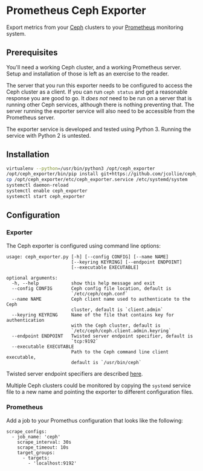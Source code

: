 # Prometheus Ceph Exporter

Export metrics from your [Ceph](http://ceph.com) clusters to your
[Prometheus](http://prometheus.io) monitoring system.

## Prerequisites

You'll need a working Ceph cluster, and a working Prometheus server.
Setup and installation of those is left as an exercise to the reader.

The server that you run this exporter needs to be configured to access
the Ceph cluster as a client.  If you can run `ceph status` and get a
reasonable response you are good to go. It _does not_ need to be run
on a server that is running other Ceph services, although there is
nothing preventing that.  The server running the exporter service will
also need to be accessible from the Prometheus server.

The exporter service is developed and tested using Python 3.  Running
the service with Python 2 is untested.

## Installation

```bash
virtualenv --python=/usr/bin/python3 /opt/ceph_exporter
/opt/ceph_exporter/bin/pip install git+https://github.com/jcollie/ceph_exporter.git
cp /opt/ceph_exporter/etc/ceph_exporter.service /etc/systemd/system
systemctl daemon-reload
systemctl enable ceph_exporter
systemctl start ceph_exporter
```

## Configuration

### Exporter

The Ceph exporter is configured using command line options:

```
usage: ceph_exporter.py [-h] [--config CONFIG] [--name NAME]
                        [--keyring KEYRING] [--endpoint ENDPOINT]
                        [--executable EXECUTABLE]

optional arguments:
  -h, --help            show this help message and exit
  --config CONFIG       Ceph config file location, default is
                        `/etc/ceph/ceph.conf`
  --name NAME           Ceph client name used to authenticate to the Ceph
                        cluster, default is `client.admin`
  --keyring KEYRING     Name of the file that contains key for authentication
                        with the Ceph cluster, default is
                        `/etc/ceph/ceph.client.admin.keyring`
  --endpoint ENDPOINT   Twisted server endpoint specifier, default is
                        `tcp:9192`
  --executable EXECUTABLE
                        Path to the Ceph command line client executable,
                        default is `/usr/bin/ceph`
```

Twisted server endpoint specifiers are described [here](https://twistedmatrix.com/documents/15.5.0/core/howto/endpoints.html#servers).

Multiple Ceph clusters could be monitored by copying the `systemd`
service file to a new name and pointing the exporter to different
configuration files.

### Prometheus

Add a job to your Promethus configuration that looks like the following:

```
scrape_configs:
  - job_name: 'ceph'
    scrape_interval: 30s
    scrape_timeout: 10s
    target_groups:
      - targets:
        - 'localhost:9192'
```
